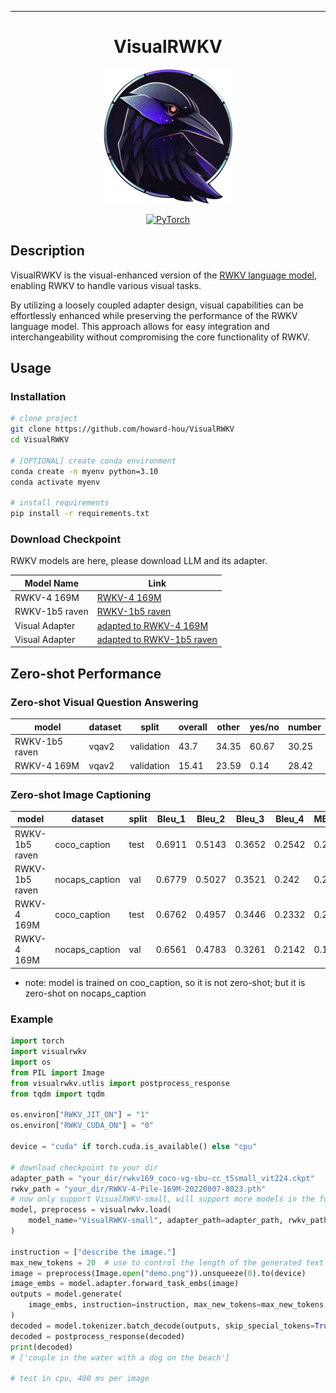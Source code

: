 ______________________________________________________________________

<div align="center">

# VisualRWKV

![rwkv logo](rwkv_emoji.png)

<a href="https://pytorch.org/get-started/locally/"><img alt="PyTorch" src="https://img.shields.io/badge/PyTorch-ee4c2c?logo=pytorch&logoColor=white"></a>

</div>

## Description

VisualRWKV is the visual-enhanced version of the [RWKV language model](https://github.com/BlinkDL/RWKV-LM), enabling RWKV to handle various visual tasks. 

By utilizing a loosely coupled adapter design, visual capabilities can be effortlessly enhanced while preserving the performance of the RWKV language model. This approach allows for easy integration and interchangeability without compromising the core functionality of RWKV.

## Usage
### Installation
```bash
# clone project
git clone https://github.com/howard-hou/VisualRWKV
cd VisualRWKV

# [OPTIONAL] create conda environment
conda create -n myenv python=3.10
conda activate myenv

# install requirements
pip install -r requirements.txt
```
### Download Checkpoint

RWKV models are here, please download LLM and its adapter.

| Model Name         | Link                                                                                                             |
|-------------------|------------------------------------------------------------------------------------------------------------------|
| RWKV-4 169M       | [RWKV-4 169M](https://huggingface.co/BlinkDL/rwkv-4-pile-169m/blob/main/RWKV-4-Pile-169M-20220807-8023.pth)       |
| RWKV-1b5 raven    | [RWKV-1b5 raven](https://huggingface.co/BlinkDL/rwkv-4-raven/resolve/main/RWKV-4-Raven-1B5-v12-Eng98%25-Other2%25-20230520-ctx4096.pth) |
| Visual Adapter    | [adapted to RWKV-4 169M](https://huggingface.co/howard-hou/VisualRWKV/blob/main/rwkv169_coco-vg-sbu-cc_t5small_vit224.ckpt) |
| Visual Adapter    | [adapted to RWKV-1b5 raven](https://huggingface.co/howard-hou/VisualRWKV/resolve/main/rwkv1b5raven_coco-vg-sbu-cc_t5small_vit224.ckpt) |

## Zero-shot Performance

### Zero-shot Visual Question Answering

| model | dataset | split      | overall | other | yes/no | number |
|-----|---------|------------|---------|-------|--------|--------|
|RWKV-1b5 raven| vqav2   | validation | 43.7    | 34.35 | 60.67  | 30.25  |
|RWKV-4 169M   | vqav2   | validation | 15.41   | 23.59 | 0.14   | 28.42  |

### Zero-shot Image Captioning

| model | dataset | split | Bleu_1 | Bleu_2 | Bleu_3 | Bleu_4 | METEOR | ROUGE_L | CIDEr | SPICE |
|-------|-------------------|-------------|--------|--------|--------|--------|--------|---------|-------|-------|
|RWKV-1b5 raven| coco_caption | test | 0.6911 | 0.5143 | 0.3652 | 0.2542 | 0.2376 | 0.5018  | 0.8658 | 0.1728|
|RWKV-1b5 raven| nocaps_caption | val | 0.6779 | 0.5027 | 0.3521 | 0.242  | 0.2062 | 0.4639  | 0.5988 | 0.0915|
|RWKV-4 169M| coco_caption | test | 0.6762 | 0.4957 | 0.3446 | 0.2332 | 0.2202 | 0.488   | 0.768  | 0.1562|
|RWKV-4 169M| nocaps_caption | val | 0.6561 | 0.4783 | 0.3261 | 0.2142 | 0.1918 | 0.4538  | 0.5184 | 0.0792|

* note: model is trained on coo_caption, so it is not zero-shot; but it is zero-shot on nocaps_caption



### Example

```python
import torch
import visualrwkv
import os
from PIL import Image
from visualrwkv.utlis import postprocess_response
from tqdm import tqdm

os.environ["RWKV_JIT_ON"] = "1"
os.environ["RWKV_CUDA_ON"] = "0"

device = "cuda" if torch.cuda.is_available() else "cpu"

# download checkpoint to your dir
adapter_path = "your_dir/rwkv169_coco-vg-sbu-cc_t5small_vit224.ckpt"
rwkv_path = "your_dir/RWKV-4-Pile-169M-20220807-8023.pth"
# now only support VisualRWKV-small, will support more models in the future
model, preprocess = visualrwkv.load(
    model_name="VisualRWKV-small", adapter_path=adapter_path, rwkv_path=rwkv_path
)

instruction = ["describe the image."]
max_new_tokens = 20  # use to control the length of the generated text
image = preprocess(Image.open("demo.png")).unsqueeze(0).to(device)
image_embs = model.adapter.forward_task_embs(image)
outputs = model.generate(
    image_embs, instruction=instruction, max_new_tokens=max_new_tokens
)
decoded = model.tokenizer.batch_decode(outputs, skip_special_tokens=True)
decoded = postprocess_response(decoded)
print(decoded) 
# ['couple in the water with a dog on the beach']

# test in cpu, 400 ms per image
```